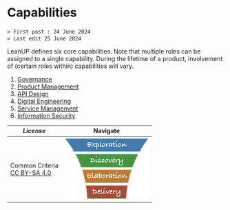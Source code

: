 # Capabilities

```text
> First post : 24 June 2024
> Last edit 25 June 2024
```

LeanUP defines six core capabilities. Note that multiple roles can be assigned to a single capability. During the lifetime of a product, involvement of (certain roles within) capabilities will vary.

1. [Governance](/LeanUP/Capabilities/governance.md)
2. [Product Management](/LeanUP/Capabilities/product-mgt.md)
3. [API Design](/LeanUP/Capabilities/design.md)
4. [Digital Engineering](/LeanUP/Capabilities/engineering.md)
5. [Service Management](/LeanUP/Capabilities/service-mgt.md)
6. [Information Security](/LeanUP/Capabilities/security.md)

| *License* | Navigate |
| - | - |
|Common Criteria</BR>[CC BY-SA 4.0](https://creativecommons.org/licenses/by-sa/4.0/deed.en) | [![LeanUP Logo](/LeanUP/Images/leanupLogo-s.png)](/LeanUP/Overview/leanup.md) |
